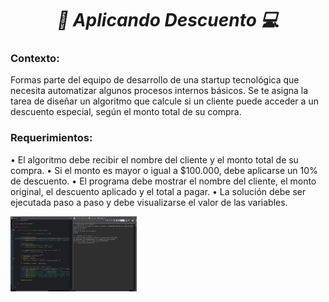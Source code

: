 **_<h1 align="center">:vulcan_salute: Aplicando Descuento :computer:</h1>_**

**<h3>Contexto:</h3>**
Formas parte del equipo de desarrollo de una startup tecnológica que necesita automatizar algunos procesos internos básicos.
Se te asigna la tarea de diseñar un algoritmo que calcule si un cliente puede acceder a un descuento especial, según el monto total de su compra.

**<h3>Requerimientos:</h3>**
• El algoritmo debe recibir el nombre del cliente y el monto total de su compra.
• Si el monto es mayor o igual a $100.000, debe aplicarse un 10% de descuento.
• El programa debe mostrar el nombre del cliente, el monto original, el descuento aplicado y el total a pagar.
• La solución debe ser ejecutada paso a paso y debe visualizarse el valor de las variables.

<img src="./assets/img/codigo_y_terminal.png" alt="" style="width: 40%;"> <img src="./ejercicio_practico_2/img/ConectarWifiCasa_acceso_incorrecto.jpg" alt="" style="width: 40%;">
